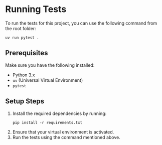 
# Running Tests

To run the tests for this project, you can use the following command from the root folder:

```
uv run pytest .
```

## Prerequisites

Make sure you have the following installed:

- Python 3.x
- `uv` (Universal Virtual Environment)
- `pytest`

## Setup Steps

1. Install the required dependencies by running:
   ```
   pip install -r requirements.txt
   ```
2. Ensure that your virtual environment is activated.
3. Run the tests using the command mentioned above.

```
